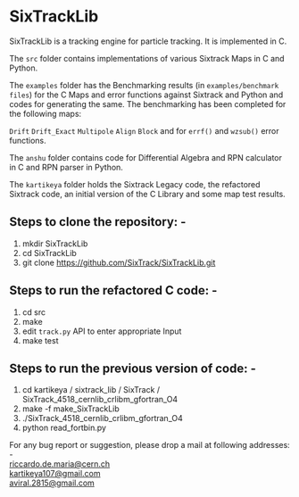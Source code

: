 SixTrackLib
===========

SixTrackLib is a tracking engine for particle tracking. It is implemented in C.

The `src` folder contains implementations of various Sixtrack Maps in C and Python. 

The `examples` folder has the Benchmarking results (in `examples/benchmark files`) for the C Maps and error functions against Sixtrack and Python and codes for generating the same. The benchmarking has been completed for the following maps:

``Drift`` 
``Drift_Exact``
``Multipole``
``Align``
``Block``
and for ``errf()`` and ``wzsub()`` error functions.

The `anshu` folder contains code for Differential Algebra and RPN calculator in C and RPN parser in Python.

The `kartikeya` folder holds the Sixtrack Legacy code, the refactored Sixtrack code, an initial version of the C Library and some map test results.

Steps to clone the repository: -
-----------------

1) mkdir SixTrackLib                                                               <br/>
2) cd SixTrackLib                                                                  <br/>
2) git clone https://github.com/SixTrack/SixTrackLib.git                           <br/>   

Steps to run the refactored C code: -
--------------------------

1) cd src                                                                             <br/>
2) make                                                                               <br/>
3) edit `track.py` API to enter appropriate Input                                     <br/> 
3) make test                                                                          <br/>

Steps to run the previous version of code: -
--------------------------

1) cd kartikeya / sixtrack_lib / SixTrack / SixTrack_4518_cernlib_crlibm_gfortran_O4  <br/>
2) make -f make_SixTrackLib                                                           <br/>
3) ./SixTrack_4518_cernlib_crlibm_gfortran_O4                                         <br/>
4) python read_fortbin.py                                                             <br/>

For any bug report or suggestion, please drop a mail at following addresses: -        <br/>
riccardo.de.maria@cern.ch                                                             <br/>
kartikeya107@gmail.com                                                                <br/>
aviral.2815@gmail.com
